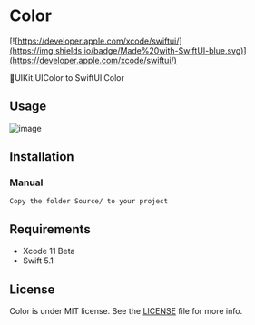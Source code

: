 
# Color

[![https://developer.apple.com/xcode/swiftui/](https://img.shields.io/badge/Made%20with-SwiftUI-blue.svg)](https://developer.apple.com/xcode/swiftui/)  

🎨UIKit.UIColor to SwiftUI.Color

## Usage

![image](https://user-images.githubusercontent.com/14807774/59124655-220b5f80-8915-11e9-82e1-d8e12c804ccf.png)


## Installation

### Manual
```Copy the folder Source/ to your project```

## Requirements
- Xcode 11 Beta
- Swift 5.1

## License
Color is under MIT license. See the [LICENSE](https://github.com/YOONMS/Color/blob/master/LICENSE) file for more info.
